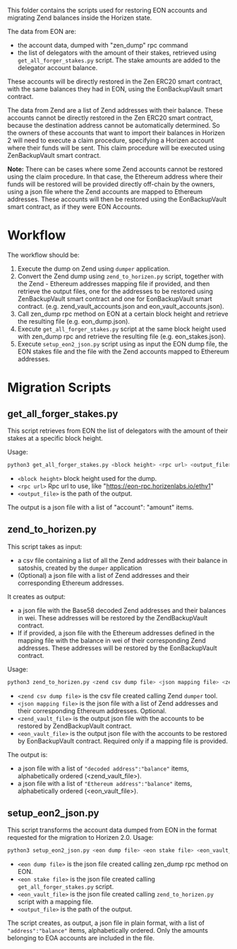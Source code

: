 This folder contains the scripts used for restoring EON accounts and migrating Zend balances inside the Horizen state.

The data from EON are:
- the account data, dumped with "zen_dump" rpc command
- the list of delegators with the amount of their stakes, retrieved using `get_all_forger_stakes.py` script.
The stake amounts are added to the delegator account balance.

These accounts will be directly restored in the Zen ERC20 smart contract, with the same balances they had in EON, using the EonBackupVault smart contract.

The data from Zend are a list of Zend addresses with their balance.
These accounts cannot be directly restored in the Zen ERC20 smart contract, because the destination address cannot be automatically determined. 
So the owners of these accounts that want to import their balances in Horizen 2 will need to execute a claim procedure, specifying
a Horizen account where their funds will be sent. This claim procedure will be executed using ZenBackupVault smart contract.

**Note:** There can be cases where some Zend accounts cannot be restored using the claim procedure. In that case, 
the Ethereum address where their funds will be restored will be provided directly off-chain by the owners, using a json file 
where the Zend accounts are mapped to Ethereum addresses. These accounts will then be restored using the EonBackupVault smart contract, as if they were EON Accounts.


# Workflow
The workflow should be:
1. Execute the dump on Zend using `dumper` application. 
2. Convert the Zend dump using `zend_to_horizen.py` script, together with the Zend - Ethereum addresses mapping file if provided, 
and then retrieve the output files, one for the addresses to be restored using ZenBackupVault smart contract and one for EonBackupVault smart contract.  (e.g. zend_vault_accounts.json and eon_vault_accounts.json).
3. Call zen_dump rpc method on EON at a certain block height and retrieve the resulting file (e.g. eon_dump.json).
4. Execute `get_all_forger_stakes.py` script at the same block height used with zen_dump rpc and retrieve the resulting file (e.g. eon_stakes.json).
5. Execute `setup_eon2_json.py` script using as input the EON dump file, the EON stakes file and the file with the Zend accounts mapped to Ethereum addresses.

# Migration Scripts

## get_all_forger_stakes.py

This script retrieves from EON the list of delegators with the amount of their stakes at a specific
block height. 

Usage:

```sh
python3 get_all_forger_stakes.py <block height> <rpc url> <output_file>
```

* `<block height>` block height used for the dump.
* `<rpc url>` Rpc url to use, like "https://eon-rpc.horizenlabs.io/ethv1"
* `<output_file>` is the path of the output.

The output is a json file with a list of "account": "amount" items.

## zend_to_horizen.py
This script takes as input:
- a csv file containing a list of all the Zend addresses with their balance in satoshis, created by the `dumper` application
- (Optional) a json file with a list of Zend addresses and their corresponding Ethereum addresses.

It creates as output:
- a json file with the Base58 decoded Zend addresses and their balances in wei. These addresses will be restored by the ZendBackupVault contract.
- If <json mapping file> if provided, a json file with the Ethereum addresses defined in the mapping file with the balance in wei of their corresponding Zend addresses. These addresses will be restored by the EonBackupVault contract.

Usage:

```sh
python3 zend_to_horizen.py <zend csv dump file> <json mapping file> <zend_vault_file> <eon_vault_file>
```
* `<zend csv dump file>` is the csv file created calling Zend `dumper` tool.
* `<json mapping file>` is the json file with a list of Zend addresses and their corresponding Ethereum addresses. Optional.
* `<zend_vault_file>` is the output json file with the accounts to be restored by ZendBackupVault contract.
* `<eon_vault_file>` is the output json file with the accounts to be restored by EonBackupVault contract. Required only if a mapping file is provided. 

The output is:
- a json file with a list of `"decoded address":"balance"` items, alphabetically ordered (<zend_vault_file>).
- a json file with a list of `"Ethereum address":"balance"` items, alphabetically ordered (<eon_vault_file>).

## setup_eon2_json.py

This script transforms the account data dumped from EON in the format requested for the migration
to Horizen 2.0.
Usage:

```sh
python3 setup_eon2_json.py <eon dump file> <eon stake file> <eon_vault_file> <output_file>
```

* `<eon dump file>` is the json file created calling zen_dump rpc method on EON.
* `<eon stake file>` is the json file created calling `get_all_forger_stakes.py` script.
* `<eon_vault_file>` is the json file created calling `zend_to_horizen.py` script with a mapping file.
* `<output_file>` is the path of the output.

The script creates, as output, a json file in plain format, with a list of `"address":"balance"` items, 
alphabetically ordered. Only the amounts belonging to EOA accounts are included in the file.
